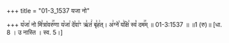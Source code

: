 +++
title = "01-3_1537 यजा नो"

+++
य꣡जा꣢ नो मि꣣त्रा꣡वरु꣢꣯णा य꣡जा꣢ दे꣣वा꣢ꣳ ऋ꣣तं꣢ बृ꣣ह꣢त्। अ꣢ग्ने꣣ य꣢क्षि꣣ स्वं꣡ दम꣢꣯म् ॥ 01-3:1537 ॥ ॥1 (रु)॥ [धा. 8 । उ नास्ति । स्व. 5।]